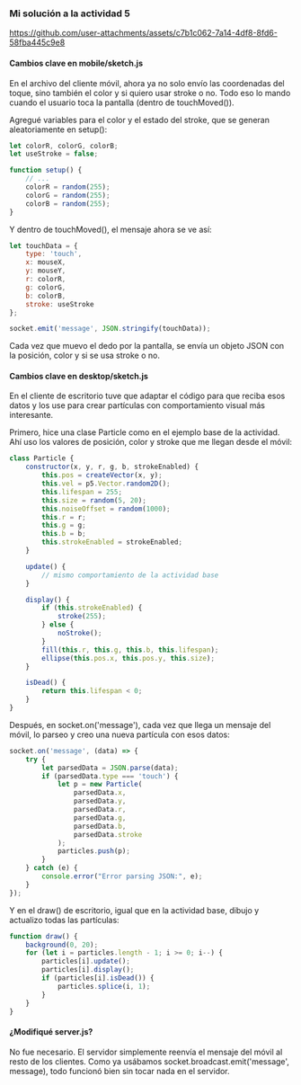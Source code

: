 ### Mi solución a la actividad 5



https://github.com/user-attachments/assets/c7b1c062-7a14-4df8-8fd6-58fba445c9e8

#### Cambios clave en mobile/sketch.js
En el archivo del cliente móvil, ahora ya no solo envío las coordenadas del toque, sino también el color y si quiero usar stroke o no.
Todo eso lo mando cuando el usuario toca la pantalla (dentro de touchMoved()).

Agregué variables para el color y el estado del stroke, que se generan aleatoriamente en setup():

``` js
let colorR, colorG, colorB;
let useStroke = false;

function setup() {
    // ...
    colorR = random(255);
    colorG = random(255);
    colorB = random(255);
}
``` 
Y dentro de touchMoved(), el mensaje ahora se ve así:

``` js
let touchData = {
    type: 'touch',
    x: mouseX,
    y: mouseY,
    r: colorR,
    g: colorG,
    b: colorB,
    stroke: useStroke
};

socket.emit('message', JSON.stringify(touchData));
```
Cada vez que muevo el dedo por la pantalla, se envía un objeto JSON con la posición, color y si se usa stroke o no.

#### Cambios clave en desktop/sketch.js
En el cliente de escritorio tuve que adaptar el código para que reciba esos datos y los use para crear partículas con comportamiento visual más interesante.

Primero, hice una clase Particle como en el ejemplo base de la actividad. Ahí uso los valores de posición, color y stroke que me llegan desde el móvil:

``` js
class Particle {
    constructor(x, y, r, g, b, strokeEnabled) {
        this.pos = createVector(x, y);
        this.vel = p5.Vector.random2D();
        this.lifespan = 255;
        this.size = random(5, 20);
        this.noiseOffset = random(1000);
        this.r = r;
        this.g = g;
        this.b = b;
        this.strokeEnabled = strokeEnabled;
    }

    update() {
        // mismo comportamiento de la actividad base
    }

    display() {
        if (this.strokeEnabled) {
            stroke(255);
        } else {
            noStroke();
        }
        fill(this.r, this.g, this.b, this.lifespan);
        ellipse(this.pos.x, this.pos.y, this.size);
    }

    isDead() {
        return this.lifespan < 0;
    }
}
```
Después, en socket.on('message'), cada vez que llega un mensaje del móvil, lo parseo y creo una nueva partícula con esos datos:

``` js
socket.on('message', (data) => {
    try {
        let parsedData = JSON.parse(data);
        if (parsedData.type === 'touch') {
            let p = new Particle(
                parsedData.x,
                parsedData.y,
                parsedData.r,
                parsedData.g,
                parsedData.b,
                parsedData.stroke
            );
            particles.push(p);
        }
    } catch (e) {
        console.error("Error parsing JSON:", e);
    }
});
```
Y en el draw() de escritorio, igual que en la actividad base, dibujo y actualizo todas las partículas:

``` js
function draw() {
    background(0, 20);
    for (let i = particles.length - 1; i >= 0; i--) {
        particles[i].update();
        particles[i].display();
        if (particles[i].isDead()) {
            particles.splice(i, 1);
        }
    }
}
```
#### ¿Modifiqué server.js?
No fue necesario. El servidor simplemente reenvía el mensaje del móvil al resto de los clientes. Como ya usábamos socket.broadcast.emit('message', message), todo funcionó bien sin tocar nada en el servidor.


